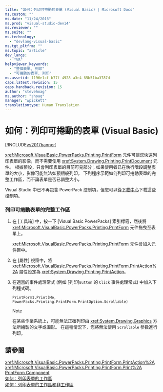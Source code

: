 ```yaml
---
title: "如何：列印可捲動的表單 (Visual Basic) | Microsoft Docs"
ms.custom: ""
ms.date: "11/24/2016"
ms.prod: "visual-studio-dev14"
ms.reviewer: ""
ms.suite: ""
ms.technology: 
  - "devlang-visual-basic"
ms.tgt_pltfrm: ""
ms.topic: "article"
dev_langs: 
  - "VB"
helpviewer_keywords: 
  - "整個表單, 列印"
  - "可捲動的表單, 列印"
ms.assetid: 1196e1cf-b77f-4928-a3e4-85b51ba3787d
caps.latest.revision: 15
caps.handback.revision: 15
author: "stevehoag"
ms.author: "shoag"
manager: "wpickett"
translationtype: Human Translation
---
```

# 如何：列印可捲動的表單 (Visual Basic)
[!INCLUDE[vs2017banner](../../../csharp/includes/vs2017banner.md)]

<xref:Microsoft.VisualBasic.PowerPacks.Printing.PrintForm> 元件可讓您快速列印表單的影像，而不需要使用 <xref:System.Drawing.Printing.PrintDocument> 元件。 根據預設，只會列印表單的目前可見部分；如果使用者已在執行階段調整表單的大小，影像可能無法如預期般列印。 下列程序示範如何列印可捲動表單的完整工作區，而不論表單是否已調整大小。  
  
 Visual Studio 中已不再包含 PowerPack 控制項，但您可以從[下載中心](http://www.microsoft.com/en-us/download/details.aspx?id=25169)下載這些控制項。  
  
### 列印可捲動表單的完整工作區  
  
1.  在 \[工具箱\] 中，按一下 \[Visual Basic PowerPacks\] 索引標籤，然後將 <xref:Microsoft.VisualBasic.PowerPacks.Printing.PrintForm> 元件拖曳至表單上。  
  
     <xref:Microsoft.VisualBasic.PowerPacks.Printing.PrintForm> 元件會加入元件匣中。  
  
2.  在 \[屬性\] 視窗中，將 <xref:Microsoft.VisualBasic.PowerPacks.Printing.PrintForm.PrintAction%2A> 屬性設定為 <xref:System.Drawing.Printing.PrintAction>。  
  
3.  在適當的事件處理常式 \(例如 \[列印\]`Button` 的 `Click` 事件處理常式\) 中加入下列程式碼。  
  
    ```  
    PrintForm1.Print(Me, PowerPacks.Printing.PrintForm.PrintOption.Scrollable)  
    ```  
  
    > [!NOTE]
    >  在某些作業系統上，可能無法正確列印由 <xref:System.Drawing.Graphics> 方法所繪製的文字或圖形。 在這種情況下，您將無法使用 `Scrollable` 參數進行列印。  
  
## 請參閱  
 <xref:Microsoft.VisualBasic.PowerPacks.Printing.PrintForm.PrintAction%2A>   
 <xref:Microsoft.VisualBasic.PowerPacks.Printing.PrintForm.Print%2A>   
 [PrintForm Component](../../../visual-basic/developing-apps/printing/printform-component.md)   
 [如何：列印表單的工作區](../../../visual-basic/developing-apps/printing/how-to-print-the-client-area-of-a-form.md)   
 [如何：列印表單的工作區和非工作區](../../../visual-basic/developing-apps/printing/how-to-print-client-and-non-client-areas-of-a-form.md)